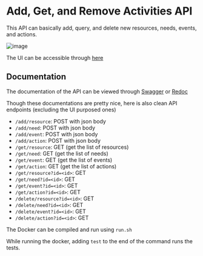 # Add, Get, and Remove Activities API

This API can basically add, query, and delete new resources, needs, events, and actions.

![image](https://user-images.githubusercontent.com/25232403/236641177-7085cd19-6f69-4fe7-a48c-32b010c2d06c.png)

The UI can be accessible through [here](http://13.49.41.10:8000/)

## Documentation

The documentation of the API can be viewed through [Swagger](http://13.49.41.10:8000/docs) or [Redoc](http://13.49.41.10:8000/redoc)

Though these documentations are pretty nice, here is also clean API endpoints (excluding the UI purposed ones)

- `/add/resource`: POST with json body
- `/add/need`: POST with json body
- `/add/event`: POST with json body
- `/add/action`: POST with json body
- `/get/resource`: GET (get the list of resources)
- `/get/need`: GET (get the list of needs)
- `/get/event`: GET (get the list of events)
- `/get/action`: GET (get the list of actions)
- `/get/resource?id=<id>`: GET
- `/get/need?id=<id>`: GET
- `/get/event?id=<id>`: GET
- `/get/action?id=<id>`: GET
- `/delete/resource?id=<id>`: GET
- `/delete/need?id=<id>`: GET
- `/delete/event?id=<id>`: GET
- `/delete/action?id=<id>`: GET

The Docker can be compiled and run using `run.sh`

While running the docker, adding `test` to the end of the command runs the tests.
